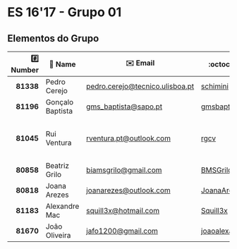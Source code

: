 # ES 16'17 - Grupo 01

## Elementos do Grupo

|  :hash: Number  |   :memo: Name    |      :envelope: Email             |            :octocat: GitHub           | :package: Grupo |
|----------------:|------------------|-----------------------------------|---------------------------------------|:---------------:|
|       **81338** |   Pedro Cerejo   | <pedro.cerejo@tecnico.ulisboa.pt> |          [schimini][81338]            |        1        |
|       **81196** | Gonçalo Baptista |      <gms_baptista@sapo.pt>       |         [gmsbaptista][81196]          |        2        |
|                 |                  |                                   |                                       |        3        |
|       **81045** |  Rui Ventura     |    <rventura.pt@outlook.com>      |             [rgcv][81045]             |        4        |
|                 |                  |                                   |                                       |        5        |
|       **80858** |  Beatriz Grilo   |      <biamsgrilo@gmail.com>       |           [BMSGrilo][80858]           |        6        |
|       **80818** |  Joana Arezes    |     <joanarezes@outlook.com>      |         [JoanaArezes][80818]          |        7        |
|       **81183** |  Alexandre Mac   | 		<squill3x@hotmail.com>       |          [Squill3x][81183]            |        8        |
|       **81670** |  João Oliveira   |       <jafo1200@gmail.com>        |    [joaoalexandreoliveira][81670]     |        9        |

[80818]: https://github.com/JoanaArezes
[80858]: https://github.com/BMSGrilo
[81045]: https://github.com/rgcv
[81183]: https://github.com/Squill3x
[81196]: https://github.com/gmsbaptista
[81338]: https://github.com/schimini
[81670]: https://github.com/joaoalexandreoliveira
